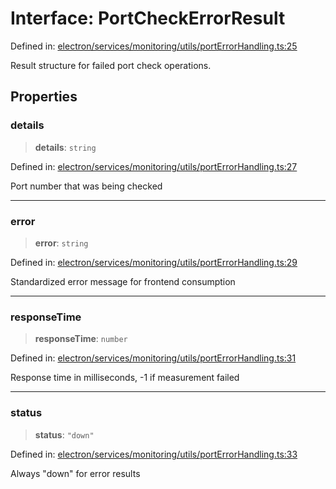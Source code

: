 # Interface: PortCheckErrorResult

Defined in: [electron/services/monitoring/utils/portErrorHandling.ts:25](https://github.com/Nick2bad4u/Uptime-Watcher/blob/2a45eeb1723f8f7089001af2c92aa07d82dfe7e4/electron/services/monitoring/utils/portErrorHandling.ts#L25)

Result structure for failed port check operations.

## Properties

### details

> **details**: `string`

Defined in: [electron/services/monitoring/utils/portErrorHandling.ts:27](https://github.com/Nick2bad4u/Uptime-Watcher/blob/2a45eeb1723f8f7089001af2c92aa07d82dfe7e4/electron/services/monitoring/utils/portErrorHandling.ts#L27)

Port number that was being checked

***

### error

> **error**: `string`

Defined in: [electron/services/monitoring/utils/portErrorHandling.ts:29](https://github.com/Nick2bad4u/Uptime-Watcher/blob/2a45eeb1723f8f7089001af2c92aa07d82dfe7e4/electron/services/monitoring/utils/portErrorHandling.ts#L29)

Standardized error message for frontend consumption

***

### responseTime

> **responseTime**: `number`

Defined in: [electron/services/monitoring/utils/portErrorHandling.ts:31](https://github.com/Nick2bad4u/Uptime-Watcher/blob/2a45eeb1723f8f7089001af2c92aa07d82dfe7e4/electron/services/monitoring/utils/portErrorHandling.ts#L31)

Response time in milliseconds, -1 if measurement failed

***

### status

> **status**: `"down"`

Defined in: [electron/services/monitoring/utils/portErrorHandling.ts:33](https://github.com/Nick2bad4u/Uptime-Watcher/blob/2a45eeb1723f8f7089001af2c92aa07d82dfe7e4/electron/services/monitoring/utils/portErrorHandling.ts#L33)

Always "down" for error results

